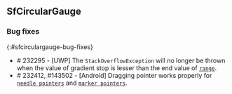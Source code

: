 ## SfCircularGauge

### Bug fixes
{:#sfcirculargauge-bug-fixes}

* \# 232295 - [UWP] The `StackOverflowException` will no longer be thrown when the value of gradient stop is lesser than the end value of [`range`](https://help.syncfusion.com/xamarin/circulargauge/ranges).
* \# 232412, #143502 - [Android] Dragging pointer works properly for [`needle pointers`](https://help.syncfusion.com/xamarin/circulargauge/pointers#needle-pointer) and [`marker pointers`](https://help.syncfusion.com/xamarin/circulargauge/pointers#marker-pointer).

